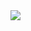<img src="./C:/Users/User/Documents/Git/Git-Introduction/Git-Introduction/Antonio Natthan Krishna_ITB.png" />
